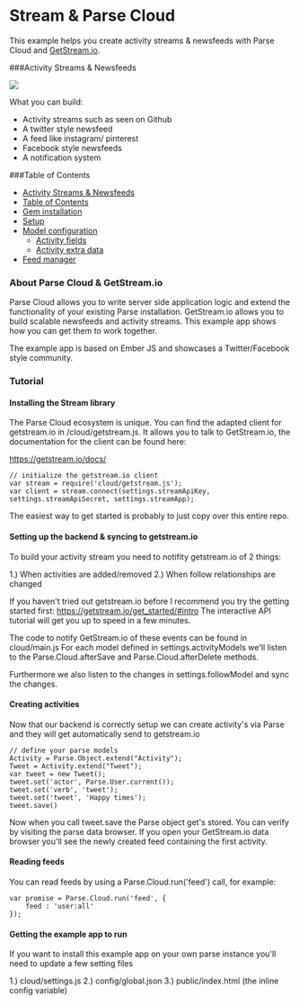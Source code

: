 Stream & Parse Cloud
====================

This example helps you create activity streams & newsfeeds with Parse Cloud and [GetStream.io](https://getstream.io).

###Activity Streams & Newsfeeds

![](https://dvqg2dogggmn6.cloudfront.net/images/mood-home.png)

What you can build:

* Activity streams such as seen on Github
* A twitter style newsfeed
* A feed like instagram/ pinterest
* Facebook style newsfeeds
* A notification system

###Table of Contents

<!-- START doctoc generated TOC please keep comment here to allow auto update -->
<!-- DON'T EDIT THIS SECTION, INSTEAD RE-RUN doctoc TO UPDATE -->

- [Activity Streams & Newsfeeds](#activity-streams-&-newsfeeds)
- [Table of Contents](#table-of-contents)
- [Gem installation](#gem-installation)
- [Setup](#setup)
- [Model configuration](#model-configuration)
  - [Activity fields](#activity-fields)
  - [Activity extra data](#activity-extra-data)
- [Feed manager](#feed-manager)

<!-- END doctoc generated TOC please keep comment here to allow auto update -->

### About Parse Cloud & GetStream.io

Parse Cloud allows you to write server side application logic and extend the functionality of your existing Parse installation. GetStream.io allows you to build scalable newsfeeds and activity streams. This example app shows how you can get them to work together.

The example app is based on Ember JS and showcases a Twitter/Facebook style community.

### Tutorial

#### Installing the Stream library

The Parse Cloud ecosystem is unique. You can find the adapted client for getstream.io in /cloud/getstream.js.
It allows you to talk to GetStream.io, the documentation for the client can be found here:

https://getstream.io/docs/

```
// initialize the getstream.io client
var stream = require('cloud/getstream.js');
var client = stream.connect(settings.streamApiKey, settings.streamApiSecret, settings.streamApp);
```

The easiest way to get started is probably to just copy over this entire repo.

#### Setting up the backend & syncing to getstream.io

To build your activity stream you need to notifity getstream.io of 2 things:

1.) When activities are added/removed
2.) When follow relationships are changed

If you haven't tried out getstream.io before I recommend you try the getting started first:
https://getstream.io/get_started/#intro
The interactive API tutorial will get you up to speed in a few minutes.

The code to notify GetStream.io of these events can be found in cloud/main.js
For each model defined in settings.activityModels we'll listen to the Parse.Cloud.afterSave and Parse.Cloud.afterDelete methods.

Furthermore we also listen to the changes in settings.followModel and sync the changes.

#### Creating activities

Now that our backend is correctly setup we can create activity's via Parse and they will get automatically send to getstream.io

```
// define your parse models
Activity = Parse.Object.extend("Activity");
Tweet = Activity.extend("Tweet");
var tweet = new Tweet();
tweet.set('actor', Parse.User.current());
tweet.set('verb', 'tweet');
tweet.set('tweet', 'Happy times');
tweet.save()
```

Now when you call tweet.save the Parse object get's stored. You can verify by visiting the parse data browser.
If you open your GetStream.io data browser you'll see the newly created feed containing the first activity.

#### Reading feeds

You can read feeds by using a Parse.Cloud.run('feed') call, for example:

```
var promise = Parse.Cloud.run('feed', {
	feed : 'user:all'
});
```

#### Getting the example app to run

If you want to install this example app on your own parse instance you'll need to update a few setting files

1.) cloud/settings.js
2.) config/global.json
3.) public/index.html (the inline config variable)






